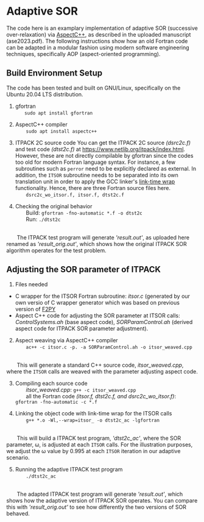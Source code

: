 # Adaptive SOR
The code here is an examplary implementation of adaptive SOR (successive over-relaxation) via [AspectC++](https://www.aspectc.org), as described in the uploaded manuscript (ase2023.pdf). The following instructions show how an old Fortran code can be adapted in a modular fashion using modern software engineering techniques, specifically AOP (aspect-oriented programming). 

## Build Environment Setup
The code has been tested and built on GNU/Linux, specifically on the Ubuntu 20.04 LTS distribution.

1. gfortran
  <br>&nbsp;&nbsp;&nbsp;&nbsp;&nbsp;&nbsp;`sudo apt install gfortran`

2. AspectC++ compiler
  <br>&nbsp;&nbsp;&nbsp;&nbsp;&nbsp;&nbsp; `sudo apt install aspectc++`

3. ITPACK 2C source code
You can get the ITPACK 2C source *(dsrc2c.f)* and test code *(dtst2c.f)* at https://www.netlib.org/itpack/index.html. However, these are not directly compilable by gfortran since the codes too old for modern Fortran language syntax. For instance, a few subroutines such as `perror` need to be explicitly declared as external. In addition, the `ITSOR` subroutine needs to be separated into its own translation unit in order to apply the GCC linker's [link-time wrap](https://ftp.gnu.org/old-gnu/Manuals/ld-2.9.1/html_node/ld_3.html) functionality. Hence, there are three Fortran source files here.
  <br>&nbsp;&nbsp;&nbsp;&nbsp;&nbsp;&nbsp; `dsrc2c_wo_itsor.f, itsor.f, dtst2c.f`

4. Checking the original behavior
  <br>&nbsp;&nbsp;&nbsp;&nbsp;&nbsp;&nbsp; Build: `gfortran -fno-automatic *.f -o dtst2c`
  <br>&nbsp;&nbsp;&nbsp;&nbsp;&nbsp;&nbsp; Run: `./dtst2c`

  <br>&nbsp;&nbsp;&nbsp;&nbsp;&nbsp;&nbsp; The ITPACK test program will generate *'result.out'*, as uploaded here renamed as *'result_orig.out'*, which shows how the original ITPACK SOR algorithm operates for the test problem.

## Adjusting the SOR parameter of ITPACK
1. Files needed
- C wrapper for the ITSOR Fortran subroutine: *itsor.c* (generated by our own versio of C wrapper generator which was based on previous version of [F2PY](https://numpy.org/doc/stable/f2py)
- Aspect C++ code for adjusting the SOR parameter at ITSOR calls: *ControlSystems.ah* (base aspect code), *SORParamControl.ah* (derived aspect code for ITPACK SOR parameter adjustment). 

2. Aspect weaving via AspectC++ compiler
<br>&nbsp;&nbsp;&nbsp;&nbsp;&nbsp;&nbsp; `ac++ -c itsor.c -p. -a SORParamControl.ah -o itsor_weaved.cpp`

<br>&nbsp;&nbsp;&nbsp;&nbsp;&nbsp;&nbsp; This will generate a standard C++ source code, *itsor_weaved.cpp*, where the `ITSOR` calls are weaved with the parameter adjusting aspect code. 

3. Compiling each source code
<br>&nbsp;&nbsp;&nbsp;&nbsp;&nbsp;&nbsp; *itsor_weaved.cpp*: `g++ -c itsor_weaved.cpp`
<br>&nbsp;&nbsp;&nbsp;&nbsp;&nbsp;&nbsp; all the Fortran code *(itsor.f, dtst2c.f, and dsrc2c_wo_itsor.f)*: `gfortran -fno-automatic -c *.f`

4. Linking the object code with link-time wrap for the ITSOR calls
<br>&nbsp;&nbsp;&nbsp;&nbsp;&nbsp;&nbsp; `g++ *.o -Wl,--wrap=itsor_ -o dtst2c_ac -lgfortran`

<br>&nbsp;&nbsp;&nbsp;&nbsp;&nbsp;&nbsp; This will build a ITPACK test program, *'dtst2c_ac'*, where the SOR parameter, &omega;, is adjusted at each `ITSOR` calls. For the illustration purposes, we adjust the &omega; value by 0.995 at each `ITSOR` iteration in our adaptive scenario.   

5. Running the adaptive ITPACK test program
<br>&nbsp;&nbsp;&nbsp;&nbsp;&nbsp;&nbsp; `./dtst2c_ac`

<br>&nbsp;&nbsp;&nbsp;&nbsp;&nbsp;&nbsp; The adapted ITPACK test program will generate *'result.out'*, which shows how the adaptive version of ITPACK SOR operates. You can compare this with *'result_orig.out'* to see how differently the two versions of SOR behaved.
